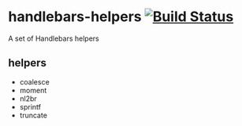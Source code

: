 # handlebars-helpers [![Build Status](https://travis-ci.org/tomi77/handlebars-helpers.png)](https://travis-ci.org/tomi77/handlebars-helpers)

A set of Handlebars helpers

## helpers

* coalesce
* moment
* nl2br
* sprintf
* truncate